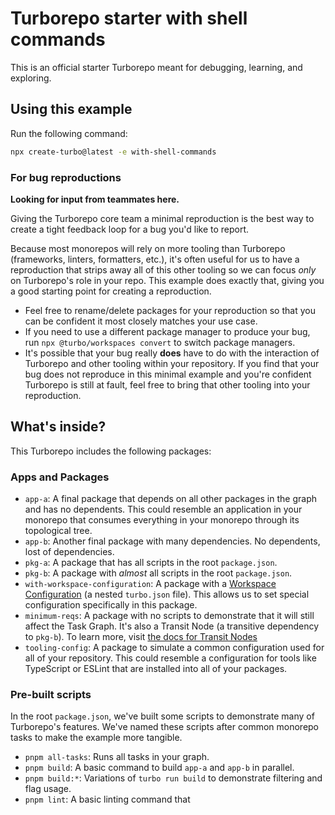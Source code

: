 # Turborepo starter with shell commands

This is an official starter Turborepo meant for debugging, learning, and exploring.

## Using this example

Run the following command:

```sh
npx create-turbo@latest -e with-shell-commands
```

### For bug reproductions

**Looking for input from teammates here.**

Giving the Turborepo core team a minimal reproduction is the best way to create a tight feedback loop for a bug you'd like to report.

Because most monorepos will rely on more tooling than Turborepo (frameworks, linters, formatters, etc.), it's often useful for us to have a reproduction that strips away all of this other tooling so we can focus _only_ on Turborepo's role in your repo. This example does exactly that, giving you a good starting point for creating a reproduction.

- Feel free to rename/delete packages for your reproduction so that you can be confident it most closely matches your use case.
- If you need to use a different package manager to produce your bug, run `npx @turbo/workspaces convert` to switch package managers.
- It's possible that your bug really **does** have to do with the interaction of Turborepo and other tooling within your repository. If you find that your bug does not reproduce in this minimal example and you're confident Turborepo is still at fault, feel free to bring that other tooling into your reproduction.

## What's inside?

This Turborepo includes the following packages:

### Apps and Packages

- `app-a`: A final package that depends on all other packages in the graph and has no dependents. This could resemble an application in your monorepo that consumes everything in your monorepo through its topological tree.
- `app-b`: Another final package with many dependencies. No dependents, lost of dependencies.
- `pkg-a`: A package that has all scripts in the root `package.json`.
- `pkg-b`: A package with _almost_ all scripts in the root `package.json`.
- `with-workspace-configuration`: A package with a [Workspace Configuration](https://turbo.build/repo/docs/core-concepts/monorepos/configuring-workspaces) (a nested `turbo.json` file). This allows us to set special configuration specifically in this package.
- `minimum-reqs`: A package with no scripts to demonstrate that it will still affect the Task Graph. It's also a Transit Node (a transitive dependency to `pkg-b`). To learn more, visit [the docs for Transit Nodes](https://turbo.build/core-concepts/monorepos/the-task-graph#transit-nodes)
- `tooling-config`: A package to simulate a common configuration used for all of your repository. This could resemble a configuration for tools like TypeScript or ESLint that are installed into all of your packages.

### Pre-built scripts

In the root `package.json`, we've built some scripts to demonstrate many of Turborepo's features. We've named these scripts after common monorepo tasks to make the example more tangible.

- `pnpm all-tasks`: Runs all tasks in your graph.
- `pnpm build`: A basic command to build `app-a` and `app-b` in parallel.
- `pnpm build:*`: Variations of `turbo run build` to demonstrate filtering and flag usage.
- `pnpm lint`: A basic linting command that
